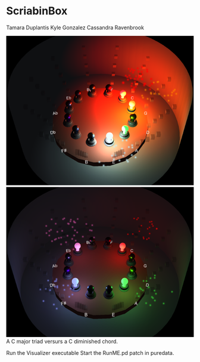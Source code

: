 # ScriabinBox

Tamara Duplantis
Kyle Gonzalez
Cassandra Ravenbrook

![Image of Box Showing Key of C](https://github.com/Townclock/ScriabinBox/blob/main/VisComparison.png)
A C major triad versurs a C diminished chord.

Run the Visualizer executable
Start the RunME.pd patch in puredata.


